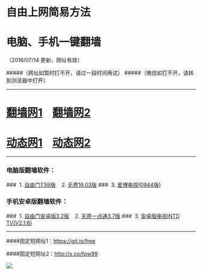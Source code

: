 # 自由上网简易方法
# 电脑、手机一键翻墙
（2016/07/14 更新，网址有效）

#####（网址如暂时打不开，请过一段时间再试）
#####（微信如打不开，请转到浏览器中打开）

***

# <a href="http://x.co/tzfq3" target="_blank">翻墙网1</a>&nbsp;&nbsp;&nbsp;&nbsp;<a href="http://x.co/tzfq4" target="_blank">翻墙网2</a>

# <a href="http://x.co/tzdt3" target="_blank">动态网1</a>&nbsp;&nbsp;&nbsp;&nbsp;<a href="http://x.co/tzdt4" target="_blank">动态网2</a>

***


### 电脑版翻墙软件：
###&nbsp;&nbsp;1. <a href="http://fq-05.919.tw/fgget.php?fid=fg759p.zip" target="_blank">自由门7.59版</a>&nbsp;&nbsp;&nbsp;&nbsp;2. <a href="http://fq-05.919.tw/fgget.php?fid=U1603.zip" target="_blank">无界16.03版</a>
###&nbsp;&nbsp;3. <a href="http://fq-05.919.tw/fgget.php?fid=GreeniPPOTV_Setup_Ver12Build944b.zip" target="_blank">爱博电视(0944版)</a>

### 手机安卓版翻墙软件：
###&nbsp;&nbsp;1. <a href="http://fq-05.919.tw/fgget.php?fid=fgma32.apk" target="_blank">自由门安卓版3.2版</a>&nbsp;&nbsp;&nbsp;&nbsp;2. <a href="http://fq-05.919.tw/fgget.php?fid=um3.7.apk" target="_blank">无界一点通3.7版</a>
###&nbsp;&nbsp;3. <a href="http://fq-05.919.tw/fgget.php?fid=iNTD_TV.apk" target="_blank">安卓版电视iNTD TV(V2.1.6)</a>

***

####固定短网址1：https://git.io/free

####固定短网址2：http://x.co/fqw99

<p><img src="http://fq-05.919.tw/pic/yjfq-20160702ok.png"></p> 
